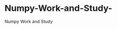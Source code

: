   # Numpy-Work-and-Study-
Numpy Work and Study 
                
                
              
                     
                  
                                                         
                             
                  
                    
                                                                                                     
                                                                                                           
                                                                                 
                                                                                                                                                                                    
                                                
                                                                                                                                                                                                       
                                                                                                                                
                                                                                                                                                                                                                                                                                                                                          
                                                                                                                                                                             
                                                                                                                                                                
                                                                                                                                                                       
                                                                                                                             
                                                                                                    
                                                                        
                    
